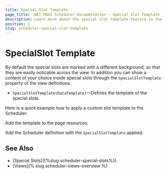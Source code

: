 ```yaml
---
title: Special Slot Template
page_title: .NET MAUI Scheduler Documentation - Special Slot Template
description: Learn more about the special slot template feature in the Telerik UI for .NET MAUI Scheduler control.
position: 1
slug: scheduler-special-slot-template
---
```


# SpecialSlot Template

By default the special slots are marked with a different background, so that they are easily noticable across the view. In addition you can show a content of your choice inside special slots through the `SpecialSlotTemplate` property of the view definitions.

* `SpecialSlotTemplate(DataTemplate)`&mdash;Defines the template of the special slots.

Here is a quick example how to apply a custom slot template to the Scheduler:

Add the template to the page resources:

<snippet id='scheduler-customslots-resources' />

Add the Scheduler definition with the `SpecialSlotTemplate` applied:

<snippet id='scheduler-special-slots-template' />

## See Also

- [Special Slots]({%slug scheduler-special-slots%})
- [Views](% slug scheduler-views-overview %)